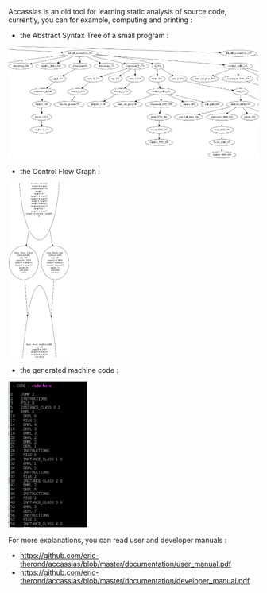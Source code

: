 Accassias is an old tool for learning static analysis of source code, currently, you can for example, computing and printing :
- the Abstract Syntax Tree of a small program : 

![ScreenShot](https://raw.githubusercontent.com/eric-therond/accassias/master/documentation/ast_example1.png)

- the Control Flow Graph : 

![ScreenShot](https://raw.githubusercontent.com/eric-therond/accassias/master/documentation/cfg_example1.png)

- the generated machine code :

![ScreenShot](https://raw.githubusercontent.com/eric-therond/accassias/master/documentation/code_example1.png)

For more explanations, you can read user and developer manuals :
- https://github.com/eric-therond/accassias/blob/master/documentation/user_manual.pdf
- https://github.com/eric-therond/accassias/blob/master/documentation/developer_manual.pdf

